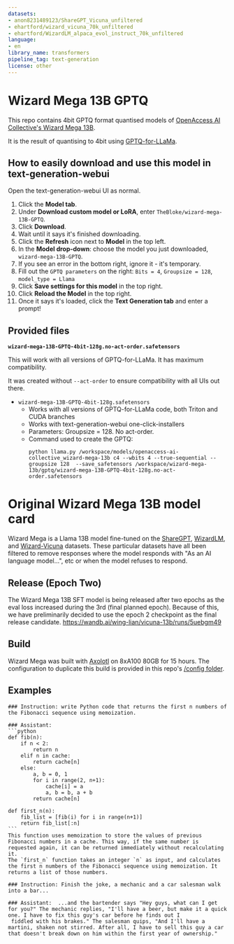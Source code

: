 ```yaml
---
datasets:
- anon8231489123/ShareGPT_Vicuna_unfiltered
- ehartford/wizard_vicuna_70k_unfiltered
- ehartford/WizardLM_alpaca_evol_instruct_70k_unfiltered
language:
- en
library_name: transformers
pipeline_tag: text-generation
license: other
---
```


# Wizard Mega 13B GPTQ

This repo contains 4bit GPTQ format quantised models of [OpenAccess AI Collective's Wizard Mega 13B](https://huggingface.co/openaccess-ai-collective/wizard-mega-13b/edit/main/README.md).

It is the result of quantising to 4bit using [GPTQ-for-LLaMa](https://github.com/qwopqwop200/GPTQ-for-LLaMa).

## How to easily download and use this model in text-generation-webui

Open the text-generation-webui UI as normal.

1. Click the **Model tab**.
2. Under **Download custom model or LoRA**, enter `TheBloke/wizard-mega-13B-GPTQ`.
3. Click **Download**.
4. Wait until it says it's finished downloading.
5. Click the **Refresh** icon next to **Model** in the top left.
6. In the **Model drop-down**: choose the model you just downloaded, `wizard-mega-13B-GPTQ`.
7. If you see an error in the bottom right, ignore it - it's temporary.
8. Fill out the `GPTQ parameters` on the right: `Bits = 4`, `Groupsize = 128`, `model_type = Llama`
9. Click **Save settings for this model** in the top right.
10. Click **Reload the Model** in the top right.
11. Once it says it's loaded, click the **Text Generation tab** and enter a prompt!

## Provided files

**`wizard-mega-13B-GPTQ-4bit-128g.no-act-order.safetensors`**

This will work with all versions of GPTQ-for-LLaMa. It has maximum compatibility.

It was created without `--act-order` to ensure compatibility with all UIs out there.

* `wizard-mega-13B-GPTQ-4bit-128g.safetensors`
  * Works with all versions of GPTQ-for-LLaMa code, both Triton and CUDA branches
  * Works with text-generation-webui one-click-installers
  * Parameters: Groupsize = 128. No act-order.
  * Command used to create the GPTQ:
    ```
    python llama.py /workspace/models/openaccess-ai-collective_wizard-mega-13b c4 --wbits 4 --true-sequential --groupsize 128  --save_safetensors /workspace/wizard-mega-13b/gptq/wizard-mega-13B-GPTQ-4bit-128g.no-act-order.safetensors
    ```


# Original Wizard Mega 13B model card

Wizard Mega is a Llama 13B model fine-tuned on the [ShareGPT](https://huggingface.co/datasets/anon8231489123/ShareGPT_Vicuna_unfiltered), [WizardLM](https://huggingface.co/datasets/ehartford/WizardLM_alpaca_evol_instruct_70k_unfiltered), and [Wizard-Vicuna](https://huggingface.co/datasets/ehartford/wizard_vicuna_70k_unfiltered) datasets. These particular datasets have all been filtered to remove responses where the model responds with "As an AI language model...", etc or when the model refuses to respond.

## Release (Epoch Two)

The Wizard Mega 13B SFT model is being released after two epochs as the eval loss increased during the 3rd (final planned epoch). Because of this, we have preliminarily decided to use the epoch 2 checkpoint as the final release candidate. https://wandb.ai/wing-lian/vicuna-13b/runs/5uebgm49

## Build

Wizard Mega was built with [Axolotl](https://github.com/OpenAccess-AI-Collective/axolotl) on 8xA100 80GB for 15 hours. The configuration to duplicate this build is provided in this repo's [/config folder](https://huggingface.co/openaccess-ai-collective/wizard-mega-13b/tree/main/configs).

## Examples

````
### Instruction: write Python code that returns the first n numbers of the Fibonacci sequence using memoization.

### Assistant: 
```python
def fib(n):
    if n < 2:
        return n
    elif n in cache:
        return cache[n]
    else:
        a, b = 0, 1
        for i in range(2, n+1):
            cache[i] = a
            a, b = b, a + b
        return cache[n]
    
def first_n(n):
    fib_list = [fib(i) for i in range(n+1)]
    return fib_list[:n]
```
This function uses memoization to store the values of previous Fibonacci numbers in a cache. This way, if the same number is requested again, it can be returned immediately without recalculating it. 
The `first_n` function takes an integer `n` as input, and calculates the first n numbers of the Fibonacci sequence using memoization. It returns a list of those numbers.
````

```
### Instruction: Finish the joke, a mechanic and a car salesman walk into a bar...  

### Assistant:  ...and the bartender says "Hey guys, what can I get for you?" The mechanic replies, "I'll have a beer, but make it a quick one. I have to fix this guy's car before he finds out I
 fiddled with his brakes." The salesman quips, "And I'll have a martini, shaken not stirred. After all, I have to sell this guy a car that doesn't break down on him within the first year of ownership."
```


